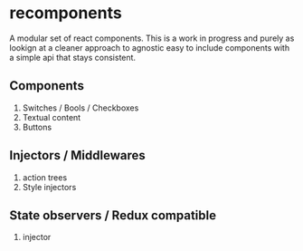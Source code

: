 # recomponents

A modular set of react components. This is a work in progress and purely as lookign at a cleaner approach to agnostic easy to include components with a simple api that stays consistent. 

## Components

1. Switches / Bools / Checkboxes
2. Textual content
3. Buttons

## Injectors / Middlewares

1. action trees
2. Style injectors

## State observers / Redux compatible

1. injector

## 